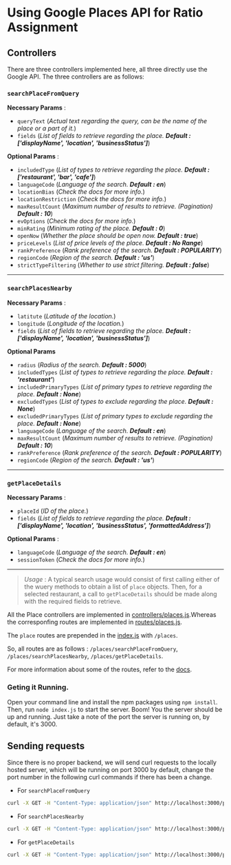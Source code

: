 # Using Google Places API for Ratio Assignment

## Controllers
There are three controllers implemented here, all three directly use the Google API. The three controllers are as follows:

### `searchPlaceFromQuery`

**Necessary Params** :
- `queryText` (_Actual text regarding the query, can be the name of the place or a part of it._)
- `fields` (_List of fields to retrieve regarding the place. **Default : ['displayName', 'location', 'businessStatus']**_)

**Optional Params** :
- `includedType` (_List of types to retrieve regarding the place. **Default : ['restaurant', 'bar', 'cafe']**_)
- `languageCode` (_Language of the search. **Default : en**_)
- `locationBias` (_Check the docs for more info._)
- `locationRestriction` (_Check the docs for more info._)
- `maxResultCount` (_Maximum number of results to retrieve. (Pagination) **Default : 10**_)
- `evOptions` (_Check the docs for more info._)
- `minRating` (_Minimum rating of the place. **Default : 0**_)
- `openNow` (_Whether the place should be open now. **Default : true**_)
- `priceLevels` (_List of price levels of the place. **Default : No Range**_)
- `rankPreference` (_Rank preference of the search. **Default : POPULARITY**_)
- `regionCode` (_Region of the search. **Default : 'us'**_)
- `strictTypeFiltering` (_Whether to use strict filtering. **Default : false**_)

---
### `searchPlacesNearby`

**Necessary Params** :
- `latitute` (_Latitude of the location._)
- `longitude` (_Longitude of the location._)
- `fields` (_List of fields to retrieve regarding the place. **Default : ['displayName', 'location', 'businessStatus']**_)

**Optional Params**
- `radius` (_Radius of the search. **Default : 5000**_)
- `includedTypes` (_List of types to retrieve regarding the place. **Default : 'restaurant'**_)
- `includedPrimaryTypes` (_List of primary types to retrieve regarding the place. **Default : None**_)
- `excludedTypes` (_List of types to exclude regarding the place. **Default : None**_)
- `excludedPrimaryTypes` (_List of primary types to exclude regarding the place. **Default : None**_)
- `languageCode` (_Language of the search. **Default : en**_)
- `maxResultCount` (_Maximum number of results to retrieve. (Pagination) **Default : 10**_)
- `rankPreference` (_Rank preference of the search. **Default : POPULARITY**_)
- `regionCode` (_Region of the search. **Default : 'us'**_)

---
### `getPlaceDetails`

**Necessary Params** :
- `placeId` (_ID of the place._)
- `fields` (_List of fields to retrieve regarding the place. **Default : ['displayName', 'location', 'businessStatus', 'formattedAddress']**_)

**Optional Params** :
- `languageCode` (_Language of the search. **Default : en**_)
- `sessionToken` (_Check the docs for more info._)

---

> _Usage_ : A typical search usage would consist of first calling either of the wuery methods to obtain a list of `place` objects. Then, for a selected restaurant, a call to `getPlaceDetails` should be made along with the required fields to retrieve.

All the Place controllers are implemented in [controllers/places.js](./controllers/places.js).Whereas the corresponfing routes are implemented in [routes/places.js](./routes/places.js).

The `place` routes are prepended in the [index.js](./index.js) with `/places`.

So, all routes are as follows : `/places/searchPlaceFromQuery`, `/places/searchPlacesNearby`, `/places/getPlaceDetails`.

For more information about some of the routes, refer to the [docs](https://developers.google.com/maps/documentation/places/web-service/op-overview).



### Geting it Running.
Open your command line and install the npm packages using `npm install`. Then, run `node index.js` to start the server. Boom! You the server should be up and running. Just take a note of the port the server is running on, by default, it's 3000.

## Sending requests
Since there is no proper backend, we will send curl requests to the locally hosted server, which will be running on port 3000 by default, change the port number in the following curl commands if there has been a change.

- For `searchPlaceFromQuery`

```bash
curl -X GET -H "Content-Type: application/json" http://localhost:3000/places/querySearch\?queryText\=Burger\&maxResultCount\=2 
```

- For `searchPlacesNearby`

```bash
curl -X GET -H "Content-Type: application/json" http://localhost:3000/places/searchNearby\?latitude\=38.8719\&longitude\=77.0563\&maxResultCount\=2
```

- For `getPlaceDetails`

```bash
curl -X GET -H "Content-Type: application/json" http://localhost:3000/places/getPlaceDetails\?placeID\=ChIJj61dQgK6j4AR4GeTYWZsKWw\&languageCode\=en
```
